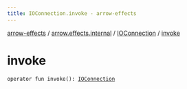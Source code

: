 ```yaml
---
title: IOConnection.invoke - arrow-effects
---
```


[arrow-effects](../../index.html) / [arrow.effects.internal](../index.html) / [IOConnection](index.html) / [invoke](./invoke.html)

# invoke

`operator fun invoke(): `[`IOConnection`](index.html)
